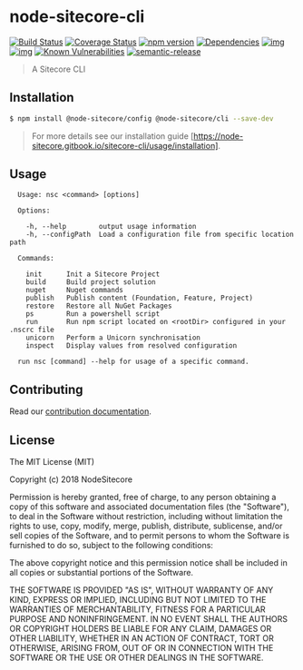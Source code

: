 # node-sitecore-cli

[![Build Status](https://travis-ci.org/NodeSitecore/sitecore-cli.svg?branch=master)](https://travis-ci.org/NodeSitecore/sitecore-cli)
[![Coverage Status](https://coveralls.io/repos/github/NodeSitecore/sitecore-cli/badge.svg?branch=master)](https://coveralls.io/github/NodeSitecore/sitecore-cli?branch=master)
[![npm version](https://badge.fury.io/js/%40node-sitecore%2Fcli.svg)](https://badge.fury.io/js/node-sitecore-cli)
[![Dependencies](https://david-dm.org/NodeSitecore/sitecore-cli.svg)](https://david-dm.org/NodeSitecore/sitecore-cli#info=dependencies)
[![img](https://david-dm.org/NodeSitecore/sitecore-cli/dev-status.svg)](https://david-dm.org/NodeSitecore/sitecore-cli/#info=devDependencies)
[![img](https://david-dm.org/NodeSitecore/sitecore-cli/peer-status.svg)](https://david-dm.org/NodeSitecore/sitecore-cli/#info=peerDependenciess)
[![Known Vulnerabilities](https://snyk.io/test/github/NodeSitecore/sitecore-cli/badge.svg)](https://snyk.io/test/github/NodeSitecore/sitecore-cli)
[![semantic-release](https://img.shields.io/badge/%20%20%F0%9F%93%A6%F0%9F%9A%80-semantic--release-e10079.svg)](https://github.com/semantic-release/semantic-release)

> A Sitecore CLI

## Installation

```bash
$ npm install @node-sitecore/config @node-sitecore/cli --save-dev
```

> For more details see our installation guide [https://node-sitecore.gitbook.io/sitecore-cli/usage/installation].

## Usage

```
  Usage: nsc <command> [options]

  Options:

    -h, --help        output usage information
    -h, --configPath  Load a configuration file from specific location path

  Commands:

    init      Init a Sitecore Project
    build     Build project solution
    nuget     Nuget commands
    publish   Publish content (Foundation, Feature, Project)
    restore   Restore all NuGet Packages
    ps        Run a powershell script
    run       Run npm script located on <rootDir> configured in your .nscrc file
    unicorn   Perform a Unicorn synchronisation
    inspect   Display values from resolved configuration

  run nsc [command] --help for usage of a specific command.
```

## Contributing

Read our [contribution documentation](https://NodeSitecore.github.io/sitecore-cli/CONTRIBUTING.md).


## License

The MIT License (MIT)

Copyright (c) 2018 NodeSitecore

Permission is hereby granted, free of charge, to any person obtaining a copy of this software and associated documentation files (the "Software"), to deal in the Software without restriction, including without limitation the rights to use, copy, modify, merge, publish, distribute, sublicense, and/or sell copies of the Software, and to permit persons to whom the Software is furnished to do so, subject to the following conditions:

The above copyright notice and this permission notice shall be included in all copies or substantial portions of the Software.

THE SOFTWARE IS PROVIDED "AS IS", WITHOUT WARRANTY OF ANY KIND, EXPRESS OR IMPLIED, INCLUDING BUT NOT LIMITED TO THE WARRANTIES OF MERCHANTABILITY, FITNESS FOR A PARTICULAR PURPOSE AND NONINFRINGEMENT. IN NO EVENT SHALL THE AUTHORS OR COPYRIGHT HOLDERS BE LIABLE FOR ANY CLAIM, DAMAGES OR OTHER LIABILITY, WHETHER IN AN ACTION OF CONTRACT, TORT OR OTHERWISE, ARISING FROM, OUT OF OR IN CONNECTION WITH THE SOFTWARE OR THE USE OR OTHER DEALINGS IN THE SOFTWARE.

[travis]: https://travis-ci.org/

